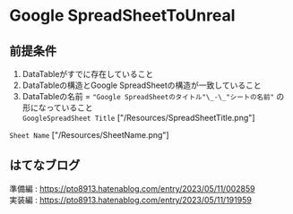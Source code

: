 # Google SpreadSheetToUnreal
## 前提条件
1. DataTableがすでに存在していること
2. DataTableの構造とGoogle SpreadSheetの構造が一致していること
3. DataTableの名前 = `"Google SpreadSheetのタイトル"\_-\_"シートの名前"`
の形になっていること<br>
`GoogleSpreadSheet Title`
["/Resources/SpreadSheetTitle.png"]

`Sheet Name`
["/Resources/SheetName.png"]

## はてなブログ
準備編 : https://pto8913.hatenablog.com/entry/2023/05/11/002859 <br>
実装編 : https://pto8913.hatenablog.com/entry/2023/05/11/191959

